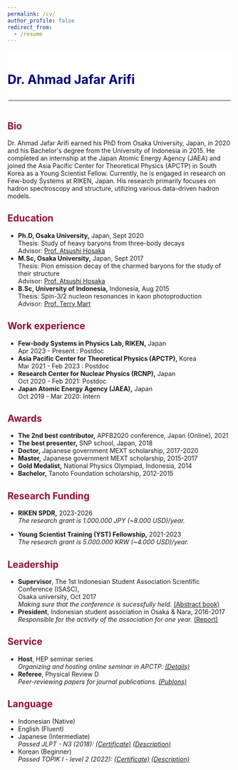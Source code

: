 ```yaml
---
permalink: /cv/
author_profile: false
redirect_from:
  - /resume
---
```


<div style="display: block;background-color:white;position: sticky;top: 0px; padding: 10px 0px 10px 0px;box-shadow: 0 4px 2px -2px gray;z-index: 1;"> 
  <h1 style="color:#000080">Dr. Ahmad Jafar Arifi</h1> </div>
  
  <p style="margin-bottom:1.2cm;"></p>

<h2 style="color:#900C3F"> Bio </h2>  

Dr. Ahmad Jafar Arifi earned his PhD from Osaka University, Japan, in 2020 and his Bachelor's degree from the University of Indonesia in 2015. He completed an internship at the Japan Atomic Energy Agency (JAEA) and joined the Asia Pacific Center for Theoretical Physics (APCTP) in South Korea as a Young Scientist Fellow. Currently, he is engaged in research on Few-body Systems at RIKEN, Japan. His research primarily focuses on hadron spectroscopy and structure, utilizing various data-driven hadron models.

<h2 style="color:#900C3F"> Education </h2>

* <b>Ph.D, Osaka University,</b> Japan, Sept 2020\
  Thesis: Study of heavy baryons from three-body decays\
  Advisor: <a href="https://inspirehep.net/authors/1005542?ui-citation-summary=true">Prof. Atsushi Hosaka</a>
* <b>M.Sc, Osaka University,</b> Japan, Sept 2017\
  Thesis: Pion emission decay of the charmed baryons for the study of their structure\
  Advisor: <a href="https://inspirehep.net/authors/1005542?ui-citation-summary=true">Prof. Atsushi Hosaka</a>
* <b>B.Sc, University of Indonesia,</b> Indonesia, Aug 2015\
  Thesis: Spin-3/2 nucleon resonances in kaon photoproduction\
  Advisor: <a href="https://inspirehep.net/authors/998691">Prof. Terry Mart</a>

<h2 style="color:#900C3F"> Work experience </h2>

* <b>Few-body Systems in Physics Lab, RIKEN,</b> Japan\
  Apr 2023 - Present  : Postdoc
* <b>Asia Pacific Center for Theoretical Physics (APCTP),</b> Korea\
  Mar 2021 - Feb 2023 : Postdoc
* <b>Research Center for Nuclear Physics (RCNP),</b> Japan\
  Oct 2020 - Feb 2021: Postdoc
* <b>Japan Atomic Energy Agency (JAEA),</b> Japan\
  Oct 2019 - Mar 2020: Intern

<h2 style="color:#900C3F"> Awards </h2>

* <b>The 2nd best contributor,</b> APFB2020 conference, Japan (Online), 2021
* <b>The best presenter,</b> SNP school, Japan, 2018
* <b>Doctor,</b> Japanese government MEXT scholarship, 2017-2020
* <b>Master,</b> Japanese government MEXT scholarship, 2015-2017
* <b>Gold Medalist,</b> National Physics Olympiad, Indonesia, 2014
* <b>Bachelor,</b> Tanoto Foundation scholarship, 2012-2015


<h2 style="color:#900C3F"> Research Funding </h2>

* <b> RIKEN SPDR,</b> 2023-2026\
  <i> The research grant is 1.000.000 JPY (~8.000 USD)/year. </i>

* <b> Young Scientist Training (YST) Fellowship,</b> 2021-2023\
  <i> The research grant is 5.000.000 KRW (~4.000 USD)/year. </i>

<h2 style="color:#900C3F"> Leadership </h2>

* <b>Supervisor</b>, The 1st Indonesian Student Association Scientific Conference (ISASC), \
  Osaka university, Oct 2017\
  <i> Making sure that the conference is sucessfully held. </i> <a href="/files/ISASC.pdf">(Abstract book)</a> 
* <b> President</b>, Indonesian student association in Osaka & Nara, 2016-2017\
  <i> Responsible for the activity of the association for one year. </i> <a href="/files/LPJ_PPION17.pdf">(Report)</a> 

<h2 style="color:#900C3F"> Service </h2>

* <b>Host</b>, HEP seminar series\
  <i> Organizing and hosting online seminar in APCTP. <a href="https://ajarifi.github.io/seminar/">(Details)</a> </i>
* <b>Referee</b>, Physical Review D\
  <i> Peer-reviewing papers for journal publications. <a href="https://publons.com/researcher/3472237/ahmad-jafar-arifi/">(Publons)</a> </i>

<h2 style="color:#900C3F"> Language </h2>

* Indonesian (Native)
* English (Fluent)
* Japanese (Intermediate)\
  <i> Passed JLPT - N3 (2018): <a href="/files/Jlpt3.png">(Certificate)</a> <a href="https://www.jlpt.jp/e/about/levelsummary.html"> (Description)</a> </i>
* Korean (Beginner)\
  <i> Passed TOPIK I - level 2 (2022): <a href="/files/Topik.png">(Certificate)</a> <a href="https://en.wikipedia.org/wiki/Test_of_Proficiency_in_Korean"> (Description)</a> </i>
